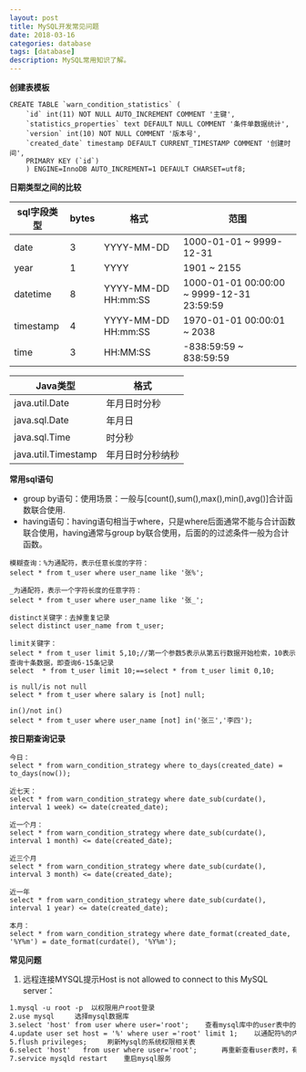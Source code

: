 ```yaml
---
layout: post
title: MySQL开发常见问题
date: 2018-03-16
categories: database
tags: [database]
description: MySQL常用知识了解。
---
```


**创建表模板**
```$xslt
CREATE TABLE `warn_condition_statistics` (
    `id` int(11) NOT NULL AUTO_INCREMENT COMMENT '主键',
    `statistics_properties` text DEFAULT NULL COMMENT '条件单数据统计',
    `version` int(10) NOT NULL COMMENT '版本号',
    `created_date` timestamp DEFAULT CURRENT_TIMESTAMP COMMENT '创建时间',
    PRIMARY KEY (`id`)
    ) ENGINE=InnoDB AUTO_INCREMENT=1 DEFAULT CHARSET=utf8;
```

**日期类型之间的比较**

|sql字段类型|bytes|格式|范围|
|---|---|---|---|
|date|3|YYYY-MM-DD|1000-01-01 ~ 9999-12-31|
|year|1|YYYY|1901 ~ 2155|
|datetime|8|YYYY-MM-DD HH:mm:SS|1000-01-01 00:00:00 ~ 9999-12-31 23:59:59|
|timestamp|4|YYYY-MM-DD HH:mm:SS|1970-01-01 00:00:01 ~ 2038|
|time|3|HH:MM:SS|-838:59:59 ~ 838:59:59|

|Java类型|格式|
|---|---|
|java.util.Date|年月日时分秒|
|java.sql.Date|年月日|
|java.sql.Time|时分秒|
|java.util.Timestamp|年月日时分秒纳秒|

**常用sql语句**
- group by语句：使用场景：一般与[count(),sum(),max(),min(),avg()]合计函数联合使用.
- having语句：having语句相当于where，只是where后面通常不能与合计函数联合使用，having通常与group by联合使用，后面的的过滤条件一般为合计函数。

```
模糊查询：%为通配符，表示任意长度的字符：
select * from t_user where user_name like '张%';

_为通配符，表示一个字符长度的任意字符：
select * from t_user where user_name like '张_';

distinct关键字：去掉重复记录
select distinct user_name from t_user;

limit关键字：
select * from t_user limit 5,10;//第一个参数5表示从第五行数据开始检索，10表示查询十条数据，即查询6-15条记录
select  * from t_user limit 10;==select * from t_user limit 0,10;

is null/is not null
select * from t_user where salary is [not] null;

in()/not in()
select * from t_user where user_name [not] in('张三','李四');
```

**按日期查询记录**
```
今日：
select * from warn_condition_strategy where to_days(created_date) = to_days(now());

近七天：
select * from warn_condition_strategy where date_sub(curdate(), interval 1 week) <= date(created_date);

近一个月：
select * from warn_condition_strategy where date_sub(curdate(), interval 1 month) <= date(created_date);

近三个月
select * from warn_condition_strategy where date_sub(curdate(), interval 3 month) <= date(created_date);

近一年
select * from warn_condition_strategy where date_sub(curdate(), interval 1 year) <= date(created_date);

本月：
select * from warn_condition_strategy where date_format(created_date, '%Y%m') = date_format(curdate(), '%Y%m');
```

**常见问题**
1. 远程连接MYSQL提示Host is not allowed to connect to this MySQL server：
```html
1.mysql -u root -p  以权限用户root登录
2.use mysql     选择mysql数据库
3.select 'host' from user where user='root';    查看mysql库中的user表中的值
4.update user set host = '%' where user ='root' limit 1;    以通配符%的内容增加主机/IP地址
5.flush privileges;     刷新Mysql的系统权限相关表
6.select 'host'   from user where user='root';      再重新查看user表时，有修改
7.service mysqld restart    重启mysql服务
```
